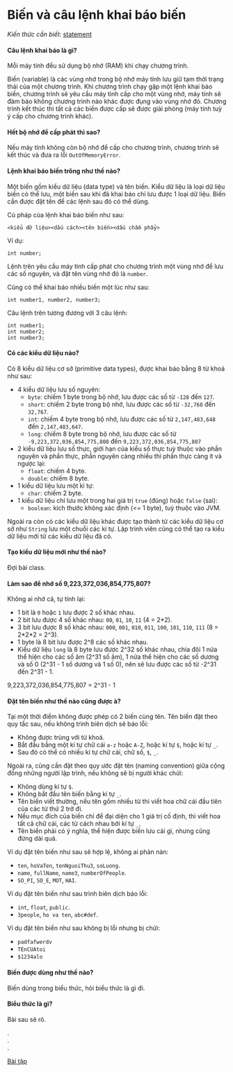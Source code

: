 # Biến và câu lệnh khai báo biến
*Kiến thức cần biết:* [statement](../../terminology.md#statement)

#### Câu lệnh khai báo là gì?
Mỗi máy tính đều sử dụng bộ nhớ (RAM) khi chạy chương trình.

Biến (variable) là các vùng nhớ trong bộ nhớ máy tính lưu giữ tạm thời trạng thái của một chương trình. Khi chương trình chạy gặp một lệnh khai báo biến, chương trình sẽ yêu cầu máy tính cấp cho một vùng nhớ, máy tính sẽ đảm bảo không chương trình nào khác được đụng vào vùng nhớ đó. Chương trình kết thúc thì tất cả các biến được cấp sẽ được giải phóng (máy tính tuỳ ý cấp cho chương trình khác).

#### Hết bộ nhớ để cấp phát thì sao?
Nếu máy tính không còn bộ nhớ để cấp cho chương trình, chương trình sẽ kết thúc và đưa ra lỗi `OutOfMemoryError`.

#### Lệnh khai báo biến trông như thế nào?
Một biến gồm kiểu dữ liệu (data type) và tên biến. Kiểu dữ liệu là loại dữ liệu biến có thể lưu, một biến sau khi đã khai báo chỉ lưu được 1 loại dữ liệu. Biến cần được đặt tên để các lệnh sau đó có thể dùng.

Cú pháp của lệnh khai báo biến như sau:
```
<kiểu dữ liệu><dấu cách><tên biến><dấu chấm phẩy>
```

Ví dụ:
```
int number;
```
Lệnh trên yêu cầu máy tính cấp phát cho chương trình một vùng nhớ để lưu các số nguyên, và đặt tên vùng nhớ đó là `number`.

Cũng có thể khai báo nhiều biến một lúc như sau:
```
int number1, number2, number3;
```

Câu lệnh trên tương đương với 3 câu lệnh:
```
int number1;
int number2;
int number3;
```

#### Có các kiểu dữ liệu nào?

Có 8 kiểu dữ liệu cơ sở (primitive data types), được khai báo bằng 8 từ khoá như sau:
- 4 kiểu dữ liệu lưu số nguyên:
    - `byte`: chiếm 1 byte trong bộ nhớ, lưu được các số từ `-128` đến `127`.
    - `short`: chiếm 2 byte trong bộ nhớ, lưu được các số từ `-32,768` đến `32,767`.
    - `int`: chiếm 4 byte trong bộ nhớ, lưu được các số từ `2,147,483,648` đến `2,147,483,647`.
    - `long`: chiếm 8 byte trong bộ nhớ, lưu được các số từ `-9,223,372,036,854,775,808` đến `9,223,372,036,854,775,807`
- 2 kiểu dữ liệu lưu số thực, giới hạn của kiểu số thực tuỳ thuộc vào phần nguyên và phần thực, phần nguyên càng nhiều thì phần thực càng ít và ngược lại:
    - `float`: chiếm 4 byte.
    - `double`: chiếm 8 byte.
- 1 kiểu dữ liệu lưu một kí tự:
    - `char`: chiếm 2 byte.
- 1 kiểu dữ liệu chỉ lưu một trong hai giá trị `true` (đúng) hoặc `false` (sai):
    - `boolean`: kích thước không xác định (<= 1 byte), tuỳ thuộc vào JVM.

Ngoài ra còn có các kiểu dữ liệu khác được tạo thành từ các kiểu dữ liệu cơ sở như `String` lưu một chuỗi các kí tự. Lập trình viên cũng có thể tạo ra kiểu dữ liệu mới từ các kiểu dữ liệu đã có. 

#### Tạo kiểu dữ liệu mới như thế nào?
Đợi bài class.

#### Làm sao để nhớ số 9,223,372,036,854,775,807?
Không ai nhớ cả, tự tính lại:
- 1 bit là `0` hoặc `1` lưu được 2 số khác nhau.
- 2 bit lưu được 4 số khác nhau: `00`, `01`, `10`, `11` (4 = 2\*2).
- 3 bit lưu được 8 số khác nhau: `000`, `001`, `010`, `011`, `100`, `101`, `110`, `111` (8 = 2\*2\*2 = 2^3).
- 1 byte là 8 bit lưu được 2^8 các số khác nhau.
- Kiểu dữ liệu `long` là 8 byte lưu được 2^32 số khác nhau, chia đôi 1 nửa thể hiện cho các số âm (2^31 số âm), 1 nửa thể hiện cho các số dương và số 0 (2^31 - 1 số dương và 1 số 0), nên sẽ lưu được các số từ -2^31 đến 2^31 - 1.

9,223,372,036,854,775,807 = 2^31 - 1

#### Đặt tên biến như thế nào cũng được à?

Tại một thời điểm không được phép có 2 biến cùng tên. Tên biến đặt theo quy tắc sau, nếu không trình biên dịch sẽ báo lỗi:
- Không được trùng với từ khoá.
- Bắt đầu bằng một kí tự chữ cái `a-z` hoặc `A-Z`, hoặc kí tự `$`, hoặc kí tự `_`.
- Sau đó có thể có nhiều kí tự chữ cái, chữ số, `$`, `_`.

Ngoài ra, cũng cần đặt theo quy ước đặt tên (naming convention) giữa cộng đồng những người lập trình, nếu không sẽ bị người khác chửi:
- Không dùng kí tự `$`.
- Không bắt đầu tên biến bằng kí tự `_`.
- Tên biến viết thường, nếu tên gồm nhiều từ thì viết hoa chữ cái đầu tiên của các từ thứ 2 trở đi.
- Nếu mục đích của biến chỉ để đại diện cho 1 giá trị cố định, thì viết hoa tất cả chữ cái, các từ cách nhau bởi kí tự `_`.
- Tên biến phải có ý nghĩa, thể hiện được biến lưu cái gì, nhưng cũng đừng dài quá.

Ví dụ đặt tên biến như sau sẽ hợp lệ, không ai phàn nàn:
- `ten`, `hoVaTen`, `tenNguoiThu3`, `soLuong`.
- `name`, `fullName`, `name3`, `numberOfPeople`.
- `SO_PI`, `SO_E`, `MOT`, `HAI`.

Ví dụ đặt tên biến như sau trình biên dịch báo lỗi:
- `int`, `float`, `public`.
- `3people`, `ho va ten`, `abc#def`.

Ví dụ đặt tên biến như sau không bị lỗi nhưng bị chửi:
- `padfafwerdv`
- `TEnCUAtoi`
- `$1234alo`

#### Biến được dùng như thế nào?
Biến dùng trong biểu thức, hỏi biểu thức là gì đi.

#### Biểu thức là gì?
Bài sau sẽ rõ.

.  
.  
.  

[Bài tập](exercise.md)

